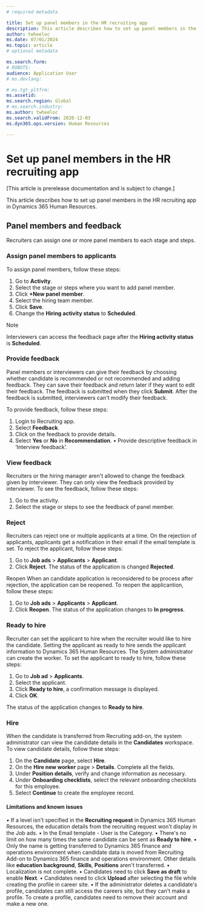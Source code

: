 ```yaml
---
# required metadata

title: Set up panel members in the HR recruiting app
description: This article describes how to set up panel members in the HR recruiting app in Dynamics 365 Human Resources.
author: twheeloc
ms.date: 07/01/2024
ms.topic: article
# optional metadata

ms.search.form: 
# ROBOTS: 
audience: Application User
# ms.devlang: 

# ms.tgt_pltfrm: 
ms.assetid: 
ms.search.region: Global
# ms.search.industry: 
ms.author: twheeloc
ms.search.validFrom: 2020-12-03
ms.dyn365.ops.version: Human Resources

---
```


# Set up panel members in the HR recruiting app

[This article is prerelease documentation and is subject to change.]

This article describes how to set up panel members in the HR recruiting app in Dynamics 365 Human Resources.

## Panel members and feedback
Recruiters can assign one or more panel members to each stage and steps. 

### Assign panel members to applicants

To assign panel members, follow these steps:
1. Go to **Activity**.
2. Select the stage or steps where you want to add panel member.
3. Click **+New panel member**.
4. Select the hiring team member.
5. Click **Save**.
6. Change the **Hiring activity status** to **Scheduled**. 
>[!Note]
> Interviewers can access the feedback page after the **Hiring activity status** is **Scheduled**.
 

### Provide feedback
Panel members or interviewers can give their feedback by choosing whether candidate is recommended or not recommended and adding feedback. They can save their feedback and return later if they want to edit 
their feedback. The feedback is submitted when they click **Submit**. After the feedback is submitted, interviewers can't modify their feedback.

To provide feedback, follow these steps: 
1. Login to Recruiting app.
2. Select **Feedback**.
3. Click on the feedback to provide details.
4. Select **Yes** or **No** in **Recommendation**.
•	Provide descriptive feedback in ‘Interview feedback’.

 
### View feedback
Recruiters or the hiring manager aren't allowed to change the feedback given by interviewer. They can only view the feedback provided by interviewer. 
To see the feedback, follow these steps:
1. Go to the activity.
2. Select the stage or steps to see the feedback of panel member.

### Reject
Recruiters can reject one or multiple applicants at a time. On the rejection of applicants, applicants get a notification in their email if the email template is set. 
To reject the applicant, follow these steps:
1. Go to **Job ads** > **Applicants** > **Applicant**.
2. Click **Reject**.
The status of the application is changed **Rejected**.


Reopen
When an candidate application is reconsidered to be process after rejection, the application can be reopened. 
To reopen the applicantion, follow these steps:
1. Go to **Job ads** > **Applicants** > **Applicant**.
2. Click **Reopen**.
The status of the application changes to **In progress**.

### Ready to hire
Recruiter can set the applicant to hire when the recruiter would like to hire the candidate. Setting the applicant as ready to hire sends the applicant information to Dynamics 365 Human Resources. The System 
administrator can create the worker.
To set the applicant to ready to hire, follow these steps: 
1. Go to **Job ad** > **Applicants**.
2. Select the applicant.
3. Click **Ready to hire**, a confirmation message is displayed.
4. Click **OK**.
 
The status of the application changes to **Ready to hire**.

### Hire 

When the candidate is transferred from Recruiting add-on, the system administrator can view the candidate details in the **Candidates** workspace.
To view candidate details, follow these steps:
1. On the **Candidate** page, select **Hire**.
2. On the **Hire new worker** page > **Details**. Complete all the fields.
3. Under **Position details**, verify and change information as necessary.
4. Under **Onboarding checklists**, select the relevant onboarding checklists for this employee.
5. Select **Continue** to create the employee record.

#### Limitations and known issues

•	If a level isn't specified in the **Recruiting request** in Dynamics 365 Human Resources, the education details from the recruiting request won't display in the Job ads.
•	In the Email template - User is the Category.
•	There's no limit on how many times the same candidate can be sent as **Ready to hire**.
•	Only the name is getting transferred to Dynamics 365 finance and operations environment when candidate data is moved from Recruiting Add-on to Dynamics 365 finance and operations environment. Other details 
like **education background**, **Skills**, **Positions** aren't transferred.
•	Localization is not complete.
•	Candidates need to click **Save as draft** to enable **Next**.
•	Candidates need to click **Upload** after selecting the file while creating the profile in career site.
•	If the administrator deletes a candidate's profile, candidates can still access the careers site, but they can't make a profile. To create a profile, candidates need to remove their account and make a new one. 











